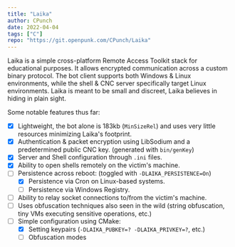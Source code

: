 ```yaml
---
title: "Laika"
author: CPunch
date: 2022-04-04
tags: ["C"]
repo: "https://git.openpunk.com/CPunch/Laika"
---
```


<script id="asciicast-487180" src="https://asciinema.org/a/487686.js" async></script>

Laika is a simple cross-platform Remote Access Toolkit stack for educational purposes. It allows encrypted communication across a custom binary protocol. The bot client supports both Windows & Linux environments, while the shell & CNC server specifically target Linux environments. Laika is meant to be small and discreet, Laika believes in hiding in plain sight.

Some notable features thus far:
- [X] Lightweight, the bot alone is 183kb (`MinSizeRel`) and uses very little resources minimizing Laika's footprint.
- [X] Authentication & packet encryption using LibSodium and a predetermined public CNC key. (generated with `bin/genKey`)
- [X] Server and Shell configuration through `.ini` files.
- [X] Ability to open shells remotely on the victim's machine.
- [ ] Persistence across reboot: (toggled with `-DLAIKA_PERSISTENCE=On`)
    - [X] Persistence via Cron on Linux-based systems.
    - [ ] Persistence via Windows Registry.
- [ ] Ability to relay socket connections to/from the victim's machine.
- [ ] Uses obfuscation techniques also seen in the wild (string obfuscation, tiny VMs executing sensitive operations, etc.)
- [ ] Simple configuration using CMake:
    - [X] Setting keypairs (`-DLAIKA_PUBKEY=? -DLAIKA_PRIVKEY=?`, etc.)
    - [ ] Obfuscation modes
